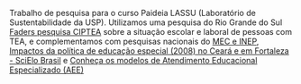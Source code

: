 Trabalho de pesquisa para o curso Paideia LASSU (Laboratório de Sustentabilidade da USP). Utilizamos uma pesquisa do Rio Grande do Sul [Faders pesquisa CIPTEA](https://www.faders.rs.gov.br/pesquisa-ciptea) sobre a situação escolar e laboral de pessoas com TEA, e complementamos com pesquisas nacionais do [MEC e INEP](https://www.gov.br/inep/pt-br/assuntos/noticias/censo-escolar/mec-e-inep-divulgam-resultados-do-censo-escolar-2023), [Impactos da política de educação especial (2008) no Ceará e em Fortaleza - SciElo Brasil](https://www.scielo.br/j/ep/a/HmS58qB4qSGXLzsSRJzx43B/) e [Conheça os modelos de Atendimento Educacional Especializado (AEE)](https://diversa.org.br/noticias/conheca-os-modelos-de-atendimento-educacional-especializado-aee/)
